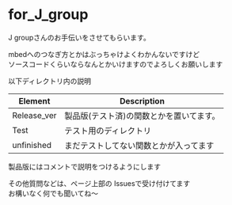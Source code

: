 # for_J_group

J groupさんのお手伝いをさせてもらいます。

mbedへのつなぎ方とかはぶっちゃけよくわかんないですけど  
ソースコードくらいならなんとかいけますのでよろしくお願いします  

以下ディレクトリ内の説明

Element | Description  
--- | ---  
Release_ver | 製品版(テスト済)の関数とかを置いてます。  
Test | テスト用のディレクトリ  
unfinished | まだテストしてない関数とかが入ってます  

製品版にはコメントで説明をつけるようにします

その他質問などは、ページ上部の Issuesで受け付けてます  
お構いなく何でも聞いてね〜